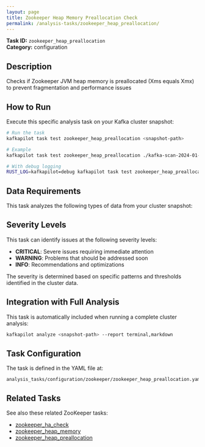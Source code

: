 ```yaml
---
layout: page
title: Zookeeper Heap Memory Preallocation Check
permalink: /analysis-tasks/zookeeper_heap_preallocation/
---
```


**Task ID:** `zookeeper_heap_preallocation`  
**Category:** configuration

## Description

Checks if Zookeeper JVM heap memory is preallocated (Xms equals Xmx) to prevent fragmentation and performance issues

## How to Run

Execute this specific analysis task on your Kafka cluster snapshot:

```bash
# Run the task
kafkapilot task test zookeeper_heap_preallocation <snapshot-path>

# Example
kafkapilot task test zookeeper_heap_preallocation ./kafka-scan-2024-01-15

# With debug logging
RUST_LOG=kafkapilot=debug kafkapilot task test zookeeper_heap_preallocation <snapshot-path>
```

## Data Requirements

This task analyzes the following types of data from your cluster snapshot:



## Severity Levels

This task can identify issues at the following severity levels:

- **CRITICAL**: Severe issues requiring immediate attention
- **WARNING**: Problems that should be addressed soon  
- **INFO**: Recommendations and optimizations

The severity is determined based on specific patterns and thresholds identified in the cluster data.

## Integration with Full Analysis

This task is automatically included when running a complete cluster analysis:

```bash
kafkapilot analyze <snapshot-path> --report terminal,markdown
```

## Task Configuration

The task is defined in the YAML file at:
```
analysis_tasks/configuration/zookeeper/zookeeper_heap_preallocation.yaml
```

## Related Tasks

See also these related ZooKeeper tasks:
- [zookeeper_ha_check](../zookeeper_ha_check)
- [zookeeper_heap_memory](../zookeeper_heap_memory)
- [zookeeper_heap_preallocation](../zookeeper_heap_preallocation)


